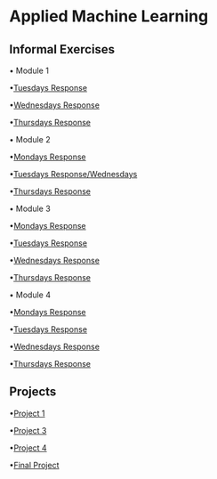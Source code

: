 # Applied Machine Learning

## Informal Exercises
• Module 1

•[Tuesdays Response](tues1.md)

•[Wednesdays Response](wed1.md)

•[Thursdays Response](https://amanroa.github.io/data310/thurs1.html)


• Module 2

•[Mondays Response](mon2.md)

•[Tuesdays Response/Wednesdays](tues2.md)

•[Thursdays Response](thurs2.md)


• Module 3

•[Mondays Response](mon3.md)

•[Tuesdays Response](tues3.md)

•[Wednesdays Response]()

•[Thursdays Response]()


• Module 4

•[Mondays Response]()

•[Tuesdays Response]()

•[Wednesdays Response]()

•[Thursdays Response]()


## Projects
•[Project 1](Project1.md) 

•[Project 3]()

•[Project 4]()

•[Final Project]()


